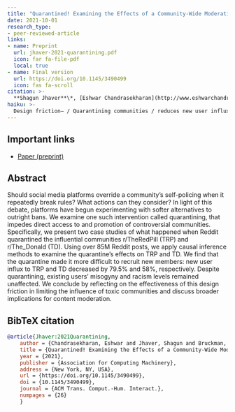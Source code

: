 ```yaml
---
title: "Quarantined! Examining the Effects of a Community-Wide Moderation Intervention on Reddit"
date: 2021-10-01
research_type: 
- peer-reviewed-article
links:
- name: Preprint
  url: jhaver-2021-quarantining.pdf
  icon: far fa-file-pdf
  local: true
- name: Final version
  url: https://doi.org/10.1145/3490499
  icon: fas fa-scroll 
citation: >-
  **Shagun Jhaver**\*, [Eshwar Chandrasekharan](http://www.eshwarchandrasekharan.com)\*, [Amy Bruckman](https://www.cc.gatech.edu/fac/Amy.Bruckman/), and [Eric Gilbert](http://eegilbert.org) (2021), “Quarantined! Examining the Effects of a Community-Wide Moderation Intervention on Reddit,” (\* co-primary) *Accepted at ACM Transactions on Computer-Human Interaction (TOCHI)* , DOI: [`10.1145/3490499`](https://doi.org/10.1145/3490499) 
haiku: >-
  Design friction— / Quarantining communities / reduces new user influx.
---
```


## Important links

- [Paper (preprint)](jhaver-2021-quarantining.pdf)

## Abstract

Should social media platforms override a community’s self-policing when it repeatedly break rules? What actions can they consider? In light of this debate, platforms have begun experimenting with softer alternatives to outright bans. We examine one such intervention called quarantining, that impedes direct access to and promotion of controversial communities. Specifically, we present two case studies of what happened when Reddit quarantined the influential communities r/TheRedPill (TRP) and r/The_Donald (TD). Using over 85M Reddit posts, we apply causal inference methods to examine the quarantine’s effects on TRP and TD. We find that the quarantine made it more difficult to recruit new members: new user influx to TRP and TD decreased by 79.5% and 58%, respectively. Despite quarantining, existing users’ misogyny and racism levels remained unaffected. We conclude by reflecting on the effectiveness of this design friction in limiting the influence of toxic communities and discuss broader implications for content moderation.

## BibTeX citation

```bibtex
@article{Jhaver:2021Quarantining,
    author = {Chandrasekharan, Eshwar and Jhaver, Shagun and Bruckman, Amy and Gilbert, Eric},
    title = {Quarantined! Examining the Effects of a Community-Wide Moderation Intervention on Reddit},
    year = {2021},
    publisher = {Association for Computing Machinery},
    address = {New York, NY, USA},
    url = {https://doi.org/10.1145/3490499},
    doi = {10.1145/3490499},
    journal = {ACM Trans. Comput.-Hum. Interact.},
    numpages = {26}
    }
```